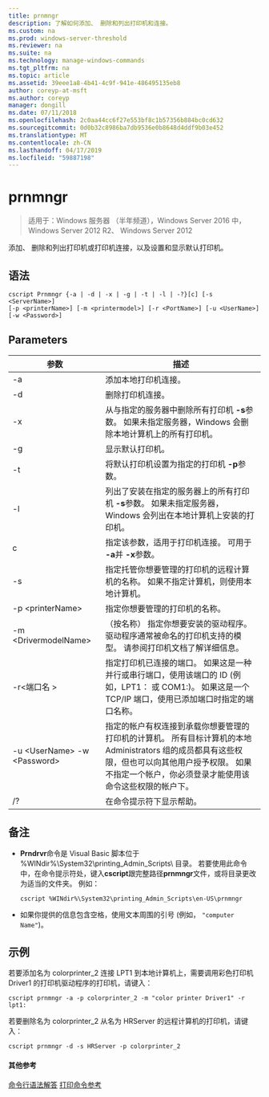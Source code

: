 ```yaml
---
title: prnmngr
description: 了解如何添加、 删除和列出打印机和连接。
ms.custom: na
ms.prod: windows-server-threshold
ms.reviewer: na
ms.suite: na
ms.technology: manage-windows-commands
ms.tgt_pltfrm: na
ms.topic: article
ms.assetid: 39eee1a8-4b41-4c9f-941e-486495135eb8
author: coreyp-at-msft
ms.author: coreyp
manager: dongill
ms.date: 07/11/2018
ms.openlocfilehash: 2c0aa44cc6f27e553bf8c1b57356b884bc0cd632
ms.sourcegitcommit: 0d0b32c8986ba7db9536e0b8648d4ddf9b03e452
ms.translationtype: MT
ms.contentlocale: zh-CN
ms.lasthandoff: 04/17/2019
ms.locfileid: "59887198"
---
```

# <a name="prnmngr"></a>prnmngr

>适用于：Windows 服务器 （半年频道），Windows Server 2016 中，Windows Server 2012 R2、 Windows Server 2012

添加、 删除和列出打印机或打印机连接，以及设置和显示默认打印机。

## <a name="syntax"></a>语法
```
cscript Prnmngr {-a | -d | -x | -g | -t | -l | -?}[c] [-s <ServerName>] 
[-p <printerName>] [-m <printermodel>] [-r <PortName>] [-u <UserName>] 
[-w <Password>]
```

## <a name="parameters"></a>Parameters
|参数|描述|
|-------|--------|
|-a|添加本地打印机连接。|
|-d|删除打印机连接。|
|-x|从与指定的服务器中删除所有打印机 **-s**参数。 如果未指定服务器，Windows 会删除本地计算机上的所有打印机。|
|-g|显示默认打印机。|
|-t|将默认打印机设置为指定的打印机 **-p**参数。|
|-l|列出了安装在指定的服务器上的所有打印机 **-s**参数。 如果未指定服务器，Windows 会列出在本地计算机上安装的打印机。|
|c|指定该参数，适用于打印机连接。 可用于 **-a**并 **-x**参数。|
|-s <ServerName>|指定托管你想要管理的打印机的远程计算机的名称。 如果不指定计算机，则使用本地计算机。|
|-p \<printerName>|指定你想要管理的打印机的名称。|
|-m \<DrivermodelName>|（按名称） 指定你想要安装的驱动程序。 驱动程序通常被命名的打印机支持的模型。 请参阅打印机文档了解详细信息。|
|-r\<端口名 >|指定打印机已连接的端口。 如果这是一种并行或串行端口，使用该端口的 ID (例如，LPT1： 或 COM1:)。 如果这是一个 TCP/IP 端口，使用已添加端口时指定的端口名称。|
|-u \<UserName> -w \<Password>|指定的帐户有权连接到承载你想要管理的打印机的计算机。 所有目标计算机的本地 Administrators 组的成员都具有这些权限，但也可以向其他用户授予权限。 如果不指定一个帐户，你必须登录才能使用该命令这些权限的帐户下。|
|/?|在命令提示符下显示帮助。|

## <a name="remarks"></a>备注
-   **Prndrvr**命令是 Visual Basic 脚本位于 %WINdir%\System32\printing_Admin_Scripts\\ <language>目录。 若要使用此命令中，在命令提示符处，键入**cscript**跟完整路径**prnmngr**文件，或将目录更改为适当的文件夹。 例如：
    ```
    cscript %WINdir%\System32\printing_Admin_Scripts\en-US\prnmngr
    ```
-   如果你提供的信息包含空格，使用文本周围的引号 (例如， `"computer Name"`)。

## <a name="BKMK_examples"></a>示例
若要添加名为 colorprinter_2 连接 LPT1 到本地计算机上，需要调用彩色打印机 Driver1 的打印机驱动程序的打印机，请键入：
```
cscript prnmngr -a -p colorprinter_2 -m "color printer Driver1" -r lpt1:
```
若要删除名为 colorprinter_2 从名为 HRServer 的远程计算机的打印机，请键入：
```
cscript prnmngr -d -s HRServer -p colorprinter_2 
```

#### <a name="additional-references"></a>其他参考
[命令行语法解答](command-line-syntax-key.md)
[打印命令参考](print-command-reference.md)
